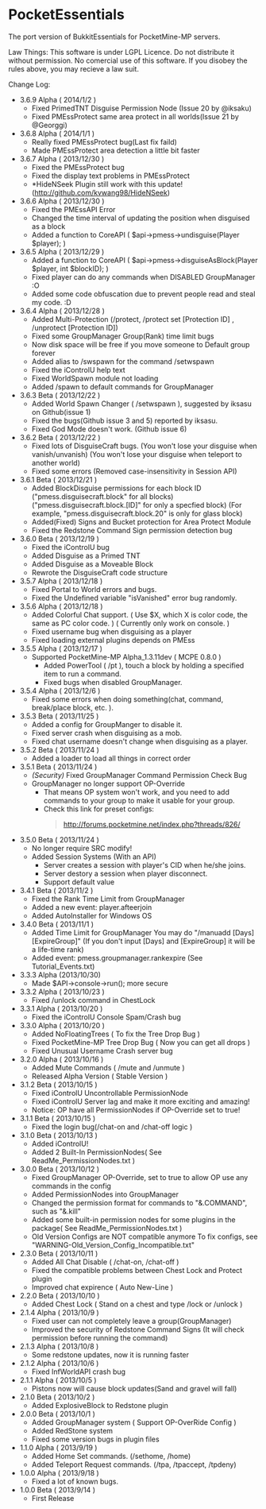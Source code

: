 PocketEssentials
================

The port version of BukkitEssentials for PocketMine-MP servers. 

Law Things: 
This software is under LGPL Licence. 
Do not distribute it without permission. 
No comercial use of this software. 
If you disobey the rules above, you may recieve a law suit. 

Change Log: 
   - 3.6.9 Alpha ( 2014/1/2 )
      - Fixed PrimedTNT Disguise Permission Node (Issue 20 by @iksaku)
      - Fixed PMEssProtect same area protect in all worlds(Issue 21 by @Georggi)
   - 3.6.8 Alpha ( 2014/1/1 )
      - Really fixed PMEssProtect bug(Last fix faild)
      - Made PMEssProtect area detection a little bit faster
   - 3.6.7 Alpha ( 2013/12/30 )
      - Fixed the PMEssProtect bug
      - Fixed the display text problems in PMEssProtect
      - *HideNSeek Plugin still work with this update! 
         (http://github.com/kvwang98/HideNSeek)
  - 3.6.6 Alpha ( 2013/12/30 )
      - Fixed the PMEssAPI Error
      - Changed the time interval of updating the position when disguised as a block
      - Added a function to CoreAPI
        ( $api->pmess->undisguise(Player $player); )
  - 3.6.5 Alpha ( 2013/12/29 )
      - Added a function to CoreAPI
        ( $api->pmess->disguiseAsBlock(Player $player, int $blockID); )
      - Fixed player can do any commands when DISABLED GroupManager :O
      - Added some code obfuscation due to prevent people read and steal my code. :D
  - 3.6.4 Alpha ( 2013/12/28 )
      - Added Multi-Protection
         (/protect, /protect set [Protection ID] , /unprotect [Protection ID])
      - Fixed some GroupManager Group(Rank) time limit bugs
      - Now disk space will be free if you move someone to Default group forever
      - Added alias to /swspawn for the command /setwspawn
      - Fixed the iControlU help text
      - Fixed WorldSpawn module not loading
      - Added /spawn to default commands for GroupManager
  - 3.6.3 Beta ( 2013/12/22 )
      - Added World Spawn Changer ( /setwspawn ), suggested by iksasu on Github(issue 1)
      - Fixed the bugs(Github issue 3 and 5) reported by iksasu. 
      - Fixed God Mode doesn't work. (Github issue 6)
  - 3.6.2 Beta ( 2013/12/22 )
      - Fixed lots of DisguiseCraft bugs. 
        (You won't lose your disguise when vanish/unvanish)
        (You won't lose your disguise when teleport to another world)
      - Fixed some errors
        (Removed case-insensitivity in Session API)
  - 3.6.1 Beta ( 2013/12/21 )
      - Added BlockDisguise permissions for each block ID
        ("pmess.disguisecraft.block" for all blocks)
        ("pmess.disguisecraft.block.[ID]" for only a specfied block)
        (For example, "pmess.disguisecraft.block.20" is only for glass block)
      - Added(Fixed) Signs and Bucket protection for Area Protect Module
      - Fixed the Redstone Command Sign permission detection bug
  - 3.6.0 Beta ( 2013/12/19 )
      - Fixed the iControlU bug
      - Added Disguise as a Primed TNT
      - Added Disguise as a Moveable Block
      - Rewrote the DisguiseCraft code structure
  - 3.5.7 Alpha ( 2013/12/18 )
      - Fixed Portal to World errors and bugs. 
      - Fixed the Undefined variable "isVanished" error bug randomly. 
  - 3.5.6 Alpha ( 2013/12/18 )
      - Added Colorful Chat support. 
        ( Use $X, which X is color code, the same as PC color code. )
        ( Currently only work on console.  )
      - Fixed username bug when disguising as a player
      - Fixed loading external plugins depends on PMEss
  - 3.5.5 Alpha ( 2013/12/17 )
      - Supported PocketMine-MP Alpha_1.3.11dev ( MCPE 0.8.0 )
        - Added PowerTool ( /pt ), touch a block by holding a specified item to run a command. 
        - Fixed bugs when disabled GroupManager. 
  - 3.5.4 Alpha ( 2013/12/6 )
      - Fixed some errors when doing something(chat, command, break/place block, etc. ). 
  - 3.5.3 Beta ( 2013/11/25 )
      - Added a config for GroupManger to disable it. 
      - Fixed server crash when disguising as a mob. 
      - Fixed chat username doesn't change when disguising as a player. 
  - 3.5.2 Beta ( 2013/11/24 )
      - Added a loader to load all things in correct order
  - 3.5.1 Beta ( 2013/11/24 )
      - *(Security)* Fixed GroupManager Command Permission Check Bug
      - GroupManager no longer support OP-Override
           - That means OP system won't work, and you need to add
              commands to your group to make it usable for your group. 
           - Check this link for preset configs: 
              > http://forums.pocketmine.net/index.php?threads/826/
  - 3.5.0 Beta ( 2013/11/24 )
      - No longer require SRC modify! 
      - Added Session Systems (With an API)
         - Server creates a session with player's CID when he/she joins. 
         - Server destory a session when player disconnect. 
         - Support default value
  - 3.4.1 Beta ( 2013/11/2 )
      - Fixed the Rank Time Limit from GroupManager
      - Added a new event: player.afteerjoin
      - Added AutoInstaller for Windows OS
  - 3.4.0 Beta ( 2013/11/1 )
      - Added Time Limit for GroupManager
         You may do "/manuadd <GROUP> <USERNAME> [Days] [ExpireGroup]"
         (If you don't input [Days] and [ExpireGroup] it will be a life-time rank)
      - Added event: pmess.groupmanager.rankexpire
         (See Tutorial_Events.txt)
  - 3.3.3 Alpha (2013/10/30)
      - Made $API->console->run(); more secure 
  - 3.3.2 Alpha ( 2013/10/23 )
      - Fixed /unlock command in ChestLock
  - 3.3.1 Alpha ( 2013/10/20 )
      - Fixed the iControlU Console Spam/Crash bug
  - 3.3.0 Alpha ( 2013/10/20 )
      - Added NoFloatingTrees ( To fix the Tree Drop Bug )
      - Fixed PocketMine-MP Tree Drop Bug ( Now you can get all drops )
      - Fixed Unusual Username Crash server bug
  - 3.2.0 Alpha ( 2013/10/16 )
      - Added Mute Commands ( /mute and /unmute )
      - Released Alpha Version ( Stable Version )
  - 3.1.2 Beta ( 2013/10/15 )
      - Fixed iControlU Uncontrollable PermissionNode
      - Fixed iControlU Server lag and make it more exciting and amazing! 
      - Notice: OP have all PermissionNodes if OP-Override set to true! 
  - 3.1.1 Beta ( 2013/10/15 )
      - Fixed the login bug(/chat-on and /chat-off logic )
  - 3.1.0 Beta ( 2013/10/13 )
      - Added iControlU! 
      - Added 2 Built-In PermissionNodes( See ReadMe_PermissionNodes.txt )
  - 3.0.0 Beta ( 2013/10/12 )
      - Fixed GroupManager OP-Override, set to true to allow OP use any commands in the config
      - Added PermissionNodes into GroupManager
      - Changed the permission format for commands to "&.COMMAND", such as "&.kill"
      - Added some built-in permission nodes for some plugins in the package( See ReadMe_PermissionNodes.txt )
      - Old Version Configs are NOT compatible anymore 
        To fix configs, see "WARNING-Old_Version_Config_Incompatible.txt"
  - 2.3.0 Beta ( 2013/10/11 )
      - Added All Chat Disable ( /chat-on, /chat-off )
      - Fixed the compatible problems between Chest Lock and Protect plugin
      - Improved chat expirence ( Auto New-Line )
  - 2.2.0 Beta ( 2013/10/10 )
      - Added Chest Lock ( Stand on a chest and type /lock or /unlock )
  - 2.1.4 Alpha ( 2013/10/9 )
      - Fixed user can not completely leave a group(GroupManager)
      - Improved the security of Redstone Command Signs
        (It will check permission before running the command)
  - 2.1.3 Alpha ( 2013/10/8 )
      - Some redstone updates, now it is running faster
  - 2.1.2 Alpha ( 2013/10/6 )
      - Fixed InfWorldAPI crash bug 
  - 2.1.1 Alpha ( 2013/10/5 )
      - Pistons now will cause block updates(Sand and gravel will fall)
  - 2.1.0 Beta ( 2013/10/2 )
      - Added ExplosiveBlock to Redstone plugin
  - 2.0.0 Beta ( 2013/10/1 )
      - Added GroupManager system ( Support OP-OverRide Config ) 
      - Added RedStone system
      - Fixed some version bugs in plugin files
  - 1.1.0 Alpha ( 2013/9/19 )
      - Added Home Set commands. (/sethome, /home) 
      - Added Teleport Request commands. (/tpa, /tpaccept, /tpdeny) 
  - 1.0.0 Alpha ( 2013/9/18 )
      - Fixed a lot of known bugs. 
  - 1.0.0 Beta ( 2013/9/14 )
      - First Release
